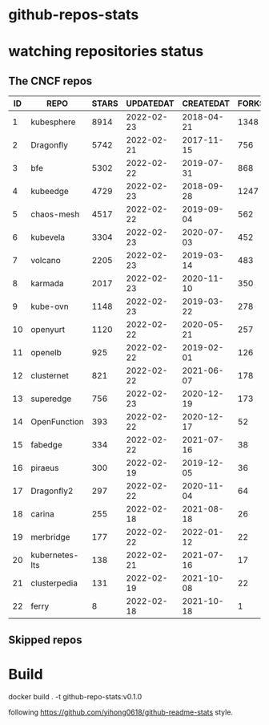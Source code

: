 # github-repos-stats

# watching repositories status
<!--START_SECTION:github_repos-->
## The CNCF repos
| ID |      REPO      | STARS | UPDATEDAT  | CREATEDAT  | FORKSCOUNT |
|----|----------------|-------|------------|------------|------------|
|  1 | kubesphere     |  8914 | 2022-02-23 | 2018-04-21 |       1348 |
|  2 | Dragonfly      |  5742 | 2022-02-21 | 2017-11-15 |        756 |
|  3 | bfe            |  5302 | 2022-02-22 | 2019-07-31 |        868 |
|  4 | kubeedge       |  4729 | 2022-02-23 | 2018-09-28 |       1247 |
|  5 | chaos-mesh     |  4517 | 2022-02-22 | 2019-09-04 |        562 |
|  6 | kubevela       |  3304 | 2022-02-23 | 2020-07-03 |        452 |
|  7 | volcano        |  2205 | 2022-02-23 | 2019-03-14 |        483 |
|  8 | karmada        |  2017 | 2022-02-23 | 2020-11-10 |        350 |
|  9 | kube-ovn       |  1148 | 2022-02-23 | 2019-03-22 |        278 |
| 10 | openyurt       |  1120 | 2022-02-22 | 2020-05-21 |        257 |
| 11 | openelb        |   925 | 2022-02-22 | 2019-02-01 |        126 |
| 12 | clusternet     |   821 | 2022-02-22 | 2021-06-07 |        178 |
| 13 | superedge      |   756 | 2022-02-23 | 2020-12-19 |        173 |
| 14 | OpenFunction   |   393 | 2022-02-22 | 2020-12-17 |         52 |
| 15 | fabedge        |   334 | 2022-02-22 | 2021-07-16 |         38 |
| 16 | piraeus        |   300 | 2022-02-19 | 2019-12-05 |         36 |
| 17 | Dragonfly2     |   297 | 2022-02-22 | 2020-11-04 |         64 |
| 18 | carina         |   255 | 2022-02-18 | 2021-08-18 |         26 |
| 19 | merbridge      |   177 | 2022-02-22 | 2022-01-12 |         22 |
| 20 | kubernetes-lts |   138 | 2022-02-21 | 2021-07-16 |         17 |
| 21 | clusterpedia   |   131 | 2022-02-19 | 2021-10-08 |         22 |
| 22 | ferry          |     8 | 2022-02-18 | 2021-10-18 |          1 |



## Skipped repos
<!--END_SECTION:github_repos-->

# Build

docker build . -t github-repo-stats:v0.1.0

following https://github.com/yihong0618/github-readme-stats style.
